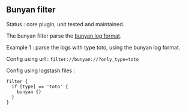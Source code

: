 Bunyan filter
---

Status : core plugin, unit tested and maintained.

The bunyan filter parse the [bunyan log format](https://github.com/trentm/node-bunyan).

Example 1 :  parse the logs with type toto, using the bunyan log format.

Config using url : ``filter://bunyan://?only_type=toto``

Config using logstash files :
````
filter {
  if [type] == 'toto' {
    bunyan {}
  }
}
````
